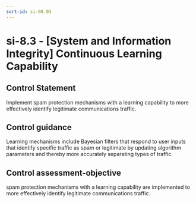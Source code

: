```yaml
---
sort-id: si-08.03
---
```


# si-8.3 - \[System and Information Integrity\] Continuous Learning Capability

## Control Statement

Implement spam protection mechanisms with a learning capability to more effectively identify legitimate communications traffic.

## Control guidance

Learning mechanisms include Bayesian filters that respond to user inputs that identify specific traffic as spam or legitimate by updating algorithm parameters and thereby more accurately separating types of traffic.

## Control assessment-objective

spam protection mechanisms with a learning capability are implemented to more effectively identify legitimate communications traffic.
